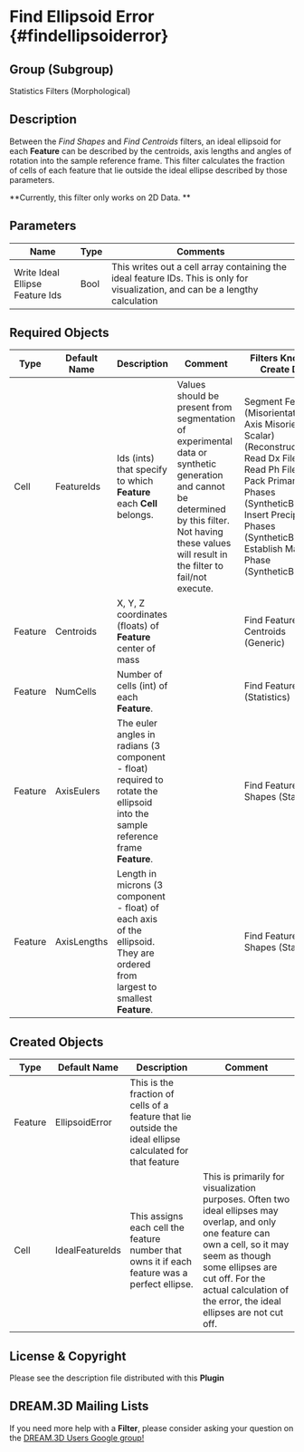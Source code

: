 Find Ellipsoid Error {#findellipsoiderror}
======

## Group (Subgroup) ##
Statistics Filters (Morphological)

## Description ##
Between the *Find Shapes* and *Find Centroids* filters, an ideal ellipsoid for each **Feature** can be described by the centroids, axis lengths and angles of rotation into the sample reference frame. This filter calculates the fraction of cells of each feature that lie outside the ideal ellipse described by those parameters. 

**Currently, this filter only works on 2D Data. **


## Parameters ##
| Name             | Type | Comments |
|------------------|------|-----|
| Write Ideal Ellipse Feature Ids | Bool | This writes out a cell array containing the ideal feature IDs. This is only for visualization, and can be a lengthy calculation |

## Required Objects ##

| Type | Default Name | Description | Comment | Filters Known to Create Data |
|------|--------------|-------------|---------|-----|
| Cell | FeatureIds | Ids (ints) that specify to which **Feature** each **Cell** belongs. | Values should be present from segmentation of experimental data or synthetic generation and cannot be determined by this filter. Not having these values will result in the filter to fail/not execute. | Segment Features (Misorientation, C-Axis Misorientation, Scalar) (Reconstruction), Read Dx File (IO), Read Ph File (IO), Pack Primary Phases (SyntheticBuilding), Insert Precipitate Phases (SyntheticBuilding), Establish Matrix Phase (SyntheticBuilding) |
| Feature | Centroids | X, Y, Z coordinates (floats) of **Feature** center of mass |  | Find Feature Centroids (Generic) |
| Feature | NumCells | Number of cells (int) of each **Feature**. |  | Find Feature Sizes (Statistics) | 
| Feature | AxisEulers | The euler angles in radians (3 component - float) required to rotate the ellipsoid into the sample reference frame  **Feature**. |  | Find Feature Shapes (Statistics) | 
| Feature | AxisLengths | Length in microns (3 component - float) of each axis of the ellipsoid. They are ordered from largest to smallest **Feature**. |  | Find Feature Shapes (Statistics) | 

## Created Objects ##

| Type | Default Name | Description | Comment |
|------|--------------|-------------|---------|
| Feature | EllipsoidError | This is the fraction of cells of a feature that lie outside the ideal ellipse calculated for that feature |  |
| Cell | IdealFeatureIds | This assigns each cell the feature number that owns it if each feature was a perfect ellipse. | This is primarily for visualization purposes. Often two ideal ellipses may overlap, and only one feature can own a cell, so it may seem as though some ellipses are cut off. For the actual calculation of the error, the ideal ellipses are not cut off.  |



## License & Copyright ##

Please see the description file distributed with this **Plugin**

## DREAM.3D Mailing Lists ##

If you need more help with a **Filter**, please consider asking your question on the [DREAM.3D Users Google group!](https://groups.google.com/forum/?hl=en#!forum/dream3d-users)



